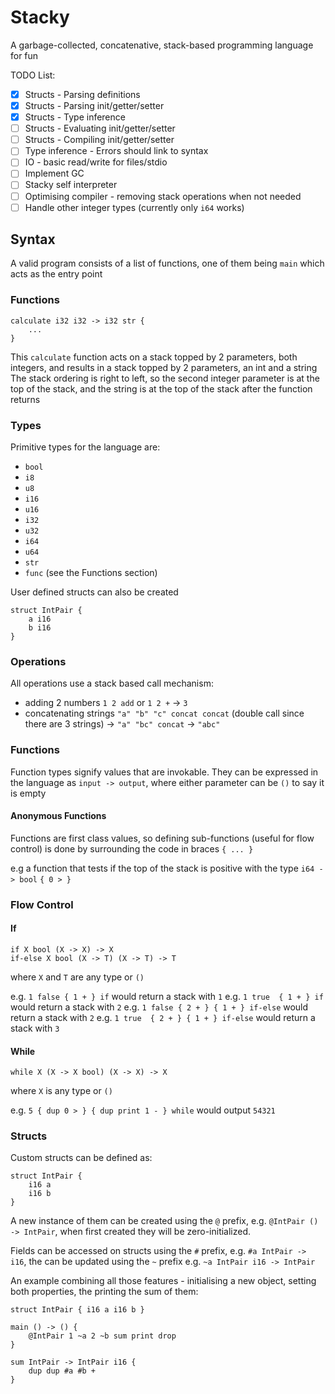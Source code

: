 ﻿# Stacky

A garbage-collected, concatenative, stack-based programming language for fun

TODO List:
- [X] Structs - Parsing definitions
- [X] Structs - Parsing init/getter/setter
- [X] Structs - Type inference
- [ ] Structs - Evaluating init/getter/setter
- [ ] Structs - Compiling init/getter/setter
- [ ] Type inference - Errors should link to syntax 
- [ ] IO - basic read/write for files/stdio
- [ ] Implement GC
- [ ] Stacky self interpreter
- [ ] Optimising compiler - removing stack operations when not needed 
- [ ] Handle other integer types (currently only `i64` works)

## Syntax

A valid program consists of a list of functions, one of them being `main` which acts as the entry point

### Functions

```
calculate i32 i32 -> i32 str {
    ...
}
```
This `calculate` function acts on a stack topped by 2 parameters, both integers, and results in a stack topped by 2 parameters, an int and a string
The stack ordering is right to left, so the second integer parameter is at the top of the stack, and the string is at the top of the stack after the function returns

### Types

Primitive types for the language are:
- `bool`
- `i8`
- `u8`
- `i16`
- `u16`
- `i32`
- `u32`
- `i64`
- `u64`
- `str`
- `func` (see the Functions section)

User defined structs can also be created

```
struct IntPair {
    a i16
    b i16
}
```

### Operations

All operations use a stack based call mechanism:

- adding 2 numbers `1 2 add` or `1 2 +` -> `3`
- concatenating strings `"a" "b" "c" concat concat` (double call since there are 3 strings) -> `"a" "bc" concat` -> `"abc"`

### Functions

Function types signify values that are invokable. They can be expressed in the language as `input -> output`, where either parameter can be `()` to say it is empty

#### Anonymous Functions

Functions are first class values, so defining sub-functions (useful for flow control) is done by surrounding the code in braces 
`{ ... }`

e.g a function that tests if the top of the stack is positive with the type `i64 -> bool`
```{ 0 > }```

### Flow Control

#### If

```
if X bool (X -> X) -> X
if-else X bool (X -> T) (X -> T) -> T
```
where `X` and `T` are any type or `()`

e.g. `1 false { 1 + } if` would return a stack with `1`
e.g. `1 true  { 1 + } if` would return a stack with `2`
e.g. `1 false { 2 + } { 1 + } if-else` would return a stack with `2`
e.g. `1 true  { 2 + } { 1 + } if-else` would return a stack with `3`

#### While

```
while X (X -> X bool) (X -> X) -> X
```
where `X` is any type or `()`

e.g. `5 { dup 0 > } { dup print 1 - } while` would output `54321`

### Structs

Custom structs can be defined as:

```
struct IntPair {
    i16 a
    i16 b
}
```

A new instance of them can be created using the `@` prefix, e.g. `@IntPair () -> IntPair`, when first created they will be zero-initialized.

Fields can be accessed on structs using the `#` prefix, e.g. `#a IntPair -> i16`, the can be updated using the `~` prefix e.g. `~a IntPair i16 -> IntPair`

An example combining all those features - initialising a new object, setting both properties, the printing the sum of them:

```
struct IntPair { i16 a i16 b }

main () -> () {
    @IntPair 1 ~a 2 ~b sum print drop
}

sum IntPair -> IntPair i16 {
    dup dup #a #b +
}
```